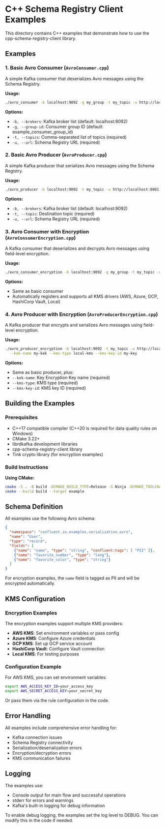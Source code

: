 # C++ Schema Registry Client Examples

This directory contains C++ examples that demonstrate how to use the cpp-schema-registry-client library.

## Examples

### 1. Basic Avro Consumer (`AvroConsumer.cpp`)
A simple Kafka consumer that deserializes Avro messages using the Schema Registry.

**Usage:**
```bash
./avro_consumer -b localhost:9092 -g my_group -t my_topic -u http://localhost:8081
```

**Options:**
- `-b, --brokers`: Kafka broker list (default: localhost:9092)
- `-g, --group-id`: Consumer group ID (default: example_consumer_group_id)
- `-t, --topics`: Comma-separated list of topics (required)
- `-u, --url`: Schema Registry URL (required)

### 2. Basic Avro Producer (`AvroProducer.cpp`)
A simple Kafka producer that serializes Avro messages using the Schema Registry.

**Usage:**
```bash
./avro_producer -b localhost:9092 -t my_topic -u http://localhost:8081
```

**Options:**
- `-b, --brokers`: Kafka broker list (default: localhost:9092)
- `-t, --topic`: Destination topic (required)
- `-u, --url`: Schema Registry URL (required)

### 3. Avro Consumer with Encryption (`AvroConsumerEncryption.cpp`)
A Kafka consumer that deserializes and decrypts Avro messages using field-level encryption.

**Usage:**
```bash
./avro_consumer_encryption -b localhost:9092 -g my_group -t my_topic -u http://localhost:8081
```

**Options:**
- Same as basic consumer
- Automatically registers and supports all KMS drivers (AWS, Azure, GCP, HashiCorp Vault, Local)

### 4. Avro Producer with Encryption (`AvroProducerEncryption.cpp`)
A Kafka producer that encrypts and serializes Avro messages using field-level encryption.

**Usage:**
```bash
./avro_producer_encryption -b localhost:9092 -t my_topic -u http://localhost:8081 \
  --kek-name my-kek --kms-type local-kms --kms-key-id my-key
```

**Options:**
- Same as basic producer, plus:
- `--kek-name`: Key Encryption Key name (required)
- `--kms-type`: KMS type (required)
- `--kms-key-id`: KMS key ID (required)

## Building the Examples

### Prerequisites
- C++17 compatible compiler (C++20 is required for data quality rules on Windows)
- CMake 3.22+
- librdkafka development libraries
- cpp-schema-registry-client library
- Tink crypto library (for encryption examples)

### Build Instructions

**Using CMake:**
```bash
cmake -S . -B build -DCMAKE_BUILD_TYPE=Release -G Ninja -DCMAKE_TOOLCHAIN_FILE="${VCPKG_ROOT}/scripts/buildsystems/vcpkg.cmake" -DSCHEMAREGISTRY_BUILD_EXAMPLES=ON
cmake --build build --target example
```

## Schema Definition

All examples use the following Avro schema:

```json
{
  "namespace": "confluent.io.examples.serialization.avro",
  "name": "User",
  "type": "record",
  "fields": [
    {"name": "name", "type": "string", "confluent:tags": [ "PII" ]},
    {"name": "favorite_number", "type": "long"},
    {"name": "favorite_color", "type": "string"}
  ]
}
```

For encryption examples, the `name` field is tagged as PII and will be encrypted automatically.

## KMS Configuration

### Encryption Examples
The encryption examples support multiple KMS providers:

- **AWS KMS**: Set environment variables or pass config
- **Azure KMS**: Configure Azure credentials
- **GCP KMS**: Set up GCP service account
- **HashiCorp Vault**: Configure Vault connection
- **Local KMS**: For testing purposes

### Configuration Example
For AWS KMS, you can set environment variables:
```bash
export AWS_ACCESS_KEY_ID=your_access_key
export AWS_SECRET_ACCESS_KEY=your_secret_key
```

Or pass them via the rule configuration in the code.

## Error Handling

All examples include comprehensive error handling for:
- Kafka connection issues
- Schema Registry connectivity
- Serialization/deserialization errors
- Encryption/decryption errors
- KMS communication failures

## Logging

The examples use:
- Console output for main flow and successful operations
- stderr for errors and warnings
- Kafka's built-in logging for debug information

To enable debug logging, the examples set the log level to DEBUG. You can modify this in the code if needed.

